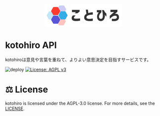 <p align="center">
    <img src="docs/public/assets/icon.png" width="50%" center />
</p>

# kotohiro API

kotohiroは意見や言葉を重ねて、よりよい意思決定を目指すサービスです。

![deploy](https://github.com/neko-dream/api/actions/workflows/deploy.yml/badge.svg)
[![License: AGPL v3](https://img.shields.io/badge/License-AGPL_v3-blue.svg)](https://www.gnu.org/licenses/agpl-3.0)

# ⚖️ License

kotohiro is licensed under the AGPL-3.0 license. For more details, see the [LICENSE](LICENSE).
